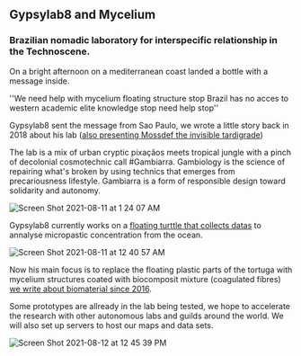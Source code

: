 ## Gypsylab8 and Mycelium 

### Brazilian nomadic laboratory for interspecific relationship in the Technoscene.

On a bright afternoon on a mediterranean coast landed a bottle with a message inside.


''We need help with mycelium floating structure stop Brazil has no acces to western academic elite knowledge stop need help stop''


Gypsylab8 sent the message from Sao Paulo, we wrote a little story back in 2018 about his lab ([also presenting Mossdef the invisible tardigrade](https://medium.com/@BHsafari/tardigrade-invazion-inter-plannetary-invazion-and-non-human-studies-gambiologistsession-9616708d223f))

The lab is a mix of urban cryptic pixaçãos meets tropical jungle with a pinch of decolonial cosmotechnic call #Gambiarra. Gambiology is the science of repairing what's broken by using technics that emerges from precariousness lifestyle. Gambiarra is a form of responsible design toward solidarity and autonomy.


![Screen Shot 2021-08-11 at 1 24 07 AM](https://user-images.githubusercontent.com/86488172/128947357-8ffa0040-72ec-40aa-860a-f63dc15079b7.png)


Gypsylab8 currently works on a [floating turttle that collects datas](https://youtu.be/ienOsKmb7cA) to annalyse micropastic concentration from the ocean.


![Screen Shot 2021-08-11 at 12 40 57 AM](https://user-images.githubusercontent.com/86488172/128944131-3eba6413-32d1-4b3f-b81f-066828f72e6b.png)



Now his main focus is to replace the floating plastic parts of the tortuga with mycelium structures coated with biocomposit mixture (coagulated fibres) [we write about biomaterial since 2016](https://medium.com/@BHsafari/biodesign-and-biomaterials-2e676c92a604).


Some prototypes are allready in the lab being tested, we hope to accelerate the research with other autonomous labs and guilds around the world. We will also set up servers to host our maps and data sets.


![Screen Shot 2021-08-12 at 12 45 39 PM](https://user-images.githubusercontent.com/86488172/129184465-d3a3660f-2b80-4a39-aff4-689da86ee846.png)









